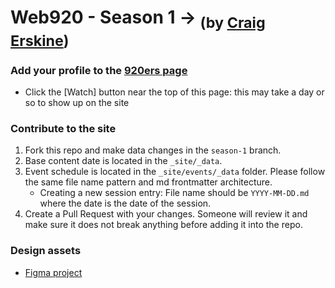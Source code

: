 # Web920 - Season 1 → <sub>(by [Craig Erskine](https://craigerskine.com))</sub>

### Add your profile to the [920ers page](https://web920.com/920ers/)

- Click the [Watch] button near the top of this page: this may take a day or so to show up on the site

### Contribute to the site

1. Fork this repo and make data changes in the `season-1` branch.
2. Base content date is located in the `_site/_data`.
3. Event schedule is located in the `_site/events/_data` folder. Please follow the same file name pattern and md frontmatter architecture.
    - Creating a new session entry: File name should be `YYYY-MM-DD.md` where the date is the date of the session.
4. Create a Pull Request with your changes. Someone will review it and make sure it does not break anything before adding it into the repo.

### Design assets

- [Figma project](https://www.figma.com/files/project/101749227)